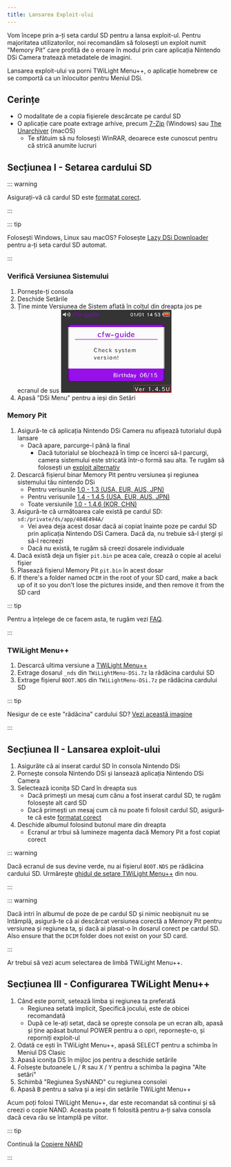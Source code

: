 ```yaml
---
title: Lansarea Exploit-ului
---
```


Vom începe prin a-ți seta cardul SD pentru a lansa exploit-ul. Pentru majoritatea utilizatorilor, noi recomandăm să folosești un exploit numit "Memory Pit" care profită de o eroare în modul prin care aplicația Nintendo DSi Camera tratează metadatele de imagini.

Lansarea exploit-ului va porni TWiLight Menu++, o aplicație homebrew ce se comportă ca un înlocuitor pentru Meniul DSi.

## Cerințe
- O modalitate de a copia fişierele descărcate pe cardul SD
- O aplicație care poate extrage arhive, precum [7-Zip](https://www.7-zip.org/) (Windows) sau [ The Unarchiver](https://apps.apple.com/us/app/the-unarchiver/id425424353) (macOS)
   - Te sfătuim să nu folosești WinRAR, deoarece este cunoscut pentru că strică anumite lucruri

## Secțiunea I - Setarea cardului SD
::: warning

Asigurați-vă că cardul SD este [formatat corect](sd-card-setup).

:::

::: tip

Folosești Windows, Linux sau macOS? Folosește [Lazy DSi Downloader](lazy-dsi-downloader) pentru a-ți seta cardul SD automat.

:::

### Verifică Versiunea Sistemului

1. Pornește-ți consola
1. Deschide Setările
1. Ține minte Versiunea de Sistem aflată în colțul din dreapta jos pe ecranul de sus ![Captură de ecran al locului unde Versiunea Sistemului se află](/assets/images/system-version-check.png)
1. Apasă "DSi Menu" pentru a ieși din Setări

### Memory Pit
1. Asigură-te că aplicația Nintendo DSi Camera nu afișează tutorialul după lansare
   - Dacă apare, parcurge-l până la final
     - Dacă tutorialul se blochează în timp ce încerci să-l parcurgi, camera sistemului este stricată într-o formă sau alta. Te rugăm să folosești un [exploit alternativ](alternate-exploits)
1. Descarcă fișierul binar Memory Pit pentru versiunea și regiunea sistemului tău nintendo DSi
   - Pentru verisunile [1.0 - 1.3 (USA, EUR, AUS, JPN)](/assets/files/memory_pit/256/pit.bin)
   - Pentru verisunile [1.4 - 1.4.5 (USA, EUR, AUS, JPN)](/assets/files/memory_pit/768_1024/pit.bin)
   - Toate versiunile [1.0 - 1.4.6 (KOR, CHN)](/assets/files/memory_pit/256/pit.bin)
1. Asigură-te că următoarea cale există pe cardul SD: `sd:/private/ds/app/484E494A/`
   - Vei avea deja acest dosar dacă ai copiat înainte poze pe cardul SD prin aplicația Nintendo DSi Camera. Dacă da, nu trebuie să-l ștergi și să-l recreezi
   - Dacă nu există, te rugăm să creezi dosarele individuale
1. Dacă există deja un fișier `pit.bin` pe acea cale, crează o copie al acelui fișier
1. Plasează fișierul Memory Pit `pit.bin` în acest dosar
1. If there's a folder named `DCIM` in the root of your SD card, make a back up of it so you don't lose the pictures inside, and then remove it from the SD card

::: tip

Pentru a înțelege de ce facem asta, te rugăm vezi [FAQ](faq.html#what-functionality-will-i-lose-by-modding-my-system).

:::

### TWiLight Menu++
1. Descarcă ultima versiune a [TWiLight Menu++](https://github.com/DS-Homebrew/TWiLightMenu/releases/latest/download/TWiLightMenu-DSi.7z)
1. Extrage dosarul `_nds` din `TWiLightMenu-DSi.7z` la rădăcina cardului SD
1. Extrage fișierul `BOOT.NDS` din `TWiLightMenu-DSi.7z` pe rădăcina cardului SD

::: tip

Nesigur de ce este "rădăcina" cardului SD? [Vezi această imagine](https://media.discordapp.net/attachments/489307733074640926/756947922804932739/wherestheroot.png)

:::

## Secțiunea II - Lansarea exploit-ului
1. Asigurăte că ai inserat cardul SD în consola Nintendo DSi
1. Pornește consola Nintendo DSi și lansează aplicația Nintendo DSi Camera
1. Selectează iconița SD Card în dreapta sus
   - Dacă primești un mesaj cum cănu a fost inserat cardul SD, te rugăm folosește alt card SD
   - Dacă primești un mesaj cum că nu poate fi folosit cardul SD, asigură-te că este [formatat corect](sd-card-setup)
1. Deschide albumul folosind butonul mare din dreapta
   - Ecranul ar trbui să lumineze magenta dacă Memory Pit a fost copiat corect

::: warning

Dacă ecranul de sus devine verde, nu ai fișierul `BOOT.NDS` pe rădăcina cardului SD. Urmărește [ghidul de setare TWiLight Menu++](launching-the-exploit.html#twilight-menu) din nou.

:::

::: warning

Dacă intri în albumul de poze de pe cardul SD și nimic neobișnuit nu se întâmplă, asigură-te că ai descărcat versiunea corectă a Memory Pit pentru versiunea și regiunea ta, și dacă ai plasat-o în dosarul corect pe cardul SD. Also ensure that the `DCIM` folder does not exist on your SD card.

:::

Ar trebui să vezi acum selectarea de limbă TWiLight Menu++.

## Secțiunea III - Configurarea TWiLight Menu++
1. Când este pornit, setează limba și regiunea ta preferată
   - Regiunea setată implicit, Specifică jocului, este de obicei recomandată
   - După ce le-ați setat, dacă se oprește consola pe un ecran alb, apasă și ține apăsat butonul POWER pentru a o opri, repornește-o, și reporniți exploit-ul
1. Odată ce ești în TWiLight Menu++, apasă SELECT pentru a schimba în Meniul DS Clasic
1. Apasă iconița DS în mijloc jos pentru a deschide setările
1. Folsește butoanele <kbd class="l">L</kbd> / <kbd class="r">R</kbd> sau <kbd class="face">X</kbd> / <kbd class="face">Y</kbd> pentru a schimba la pagina "Alte setări"
1. Schimbă "Regiunea SysNAND" cu regiunea consolei
1. Apasă <kbd class="face">B</kbd> pentru a salva și a ieși din setările TWiLight Menu++

Acum poți folosi TWiLight Menu++, dar este recomandat să continui și să creezi o copie NAND. Aceasta poate fi folosită pentru a-ți salva consola dacă ceva rău se întamplă pe viitor.

::: tip

Continuă la [Copiere NAND](dumping-nand)

:::
